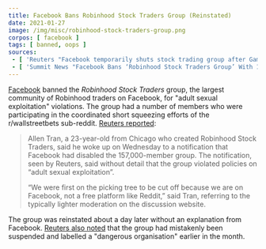 ```yaml
---
title: Facebook Bans Robinhood Stock Traders Group (Reinstated)
date: 2021-01-27
image: /img/misc/robinhood-stock-traders-group.png
corpos: [ facebook ]
tags: [ banned, oops ]
sources:
 - [ 'Reuters "Facebook temporarily shuts stock trading group after GameStop frenzy" by Paresh Dave (28 Jan 2021)', 'https://archive.is/ql5PB' ]
 - [ 'Summit News "Facebook Bans ‘Robinhood Stock Traders Group’ With 157,000 Members" by Paul Joseph Watson (29 Jan 2021)', 'https://archive.is/ql5PB' ]
---
```


[Facebook](/facebook/) banned the _Robinhood Stock Traders_ group, the largest
community of Robinhood traders on Facebook, for "adult sexual exploitation"
violations. The group had a number of members who were participating in the
coordinated short squeezing efforts of the r/wallstreetbets sub-reddit.
[Reuters reported](https://archive.is/ql5PB#selection-383.0-395.132):

> Allen Tran, a 23-year-old from Chicago who created Robinhood Stock Traders,
> said he woke up on Wednesday to a notification that Facebook had disabled the
> 157,000-member group. The notification, seen by Reuters, said without detail
> that the group violated policies on “adult sexual exploitation”.
>
> “We were first on the picking tree to be cut off because we are on Facebook,
> not a free platform like Reddit,” said Tran, referring to the typically
> lighter moderation on the discussion website.

The group was reinstated about a day later without an explanation from
Facebook. [Reuters also
noted](https://archive.is/ql5PB#selection-415.0-415.213) that the group had
mistakenly been suspended and labelled a "dangerous organisation" earlier in
the month.
